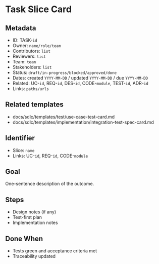 # Task Slice Card

## Metadata

- ID: TASK-`id`
- Owner: `name/role/team`
- Contributors: `list`
- Reviewers: `list`
- Team: `team`
- Stakeholders: `list`
- Status: `draft/in-progress/blocked/approved/done`
- Dates: created `YYYY-MM-DD` / updated `YYYY-MM-DD` / due `YYYY-MM-DD`
- Related: UC-`id`, REQ-`id`, DES-`id`, CODE-`module`, TEST-`id`, ADR-`id`
- Links: `paths/urls`

## Related templates

- docs/sdlc/templates/test/use-case-test-card.md
- docs/sdlc/templates/implementation/integration-test-spec-card.md

## Identifier

- Slice: `name`
- Links: UC-`id`, REQ-`id`, CODE-`module`

## Goal

One-sentence description of the outcome.

## Steps

- Design notes (if any)
- Test-first plan
- Implementation notes

## Done When

- Tests green and acceptance criteria met
- Traceability updated
